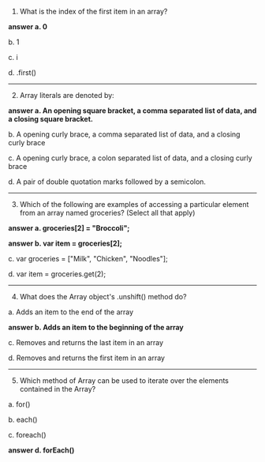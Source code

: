 1) What is the index of the first item in an array?

**answer a. 0**

b. 1

c. i

d. .first()

---

2) Array literals are denoted by:

**answer a. An opening square bracket, a comma separated list of data, and a closing square bracket.**

b. A opening curly brace, a comma separated list of data, and a closing curly brace

c. A opening curly brace, a colon separated list of data, and a closing curly brace

d. A pair of double quotation marks followed by a semicolon.

---

3) Which of the following are examples of accessing a particular element from an array named groceries? (Select all that apply)

**answer a. groceries[2] = "Broccoli";**

**answer b. var item = groceries[2];**

c. var groceries = ["Milk", "Chicken", "Noodles"];

d. var item = groceries.get(2);

---

4) What does the Array object's .unshift() method do?

a. Adds an item to the end of the array

**answer b. Adds an item to the beginning of the array**

c. Removes and returns the last item in an array

d. Removes and returns the first item in an array

---

5) Which method of Array can be used to iterate over the elements contained in the Array?

a. for()

b. each()

c. foreach()

**answer d. forEach()**

